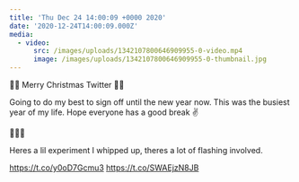 ```yaml
---
title: 'Thu Dec 24 14:00:09 +0000 2020'
date: '2020-12-24T14:00:09.000Z'
media:
  - video:
      src: /images/uploads/1342107800646909955-0-video.mp4
      image: /images/uploads/1342107800646909955-0-thumbnail.jpg
---
```

🎄🎅 Merry Christmas Twitter 🎅🎄

Going to do my best to sign off until the new year now. This was the busiest year of my life. Hope everyone has a good break ✌️

🌟🎁🎄

Heres a lil experiment I whipped up, theres a lot of flashing involved.

https://t.co/y0oD7Gcmu3 https://t.co/SWAEjzN8JB
